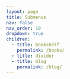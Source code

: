 ```yaml
---
layout: page
title: Submenus
nav: false
nav_order: 10
dropdown: true
children:
  - title: bookshelf
    permalink: /books/
  - title: divider
  - title: blog
    permalink: /blog/
---
```

